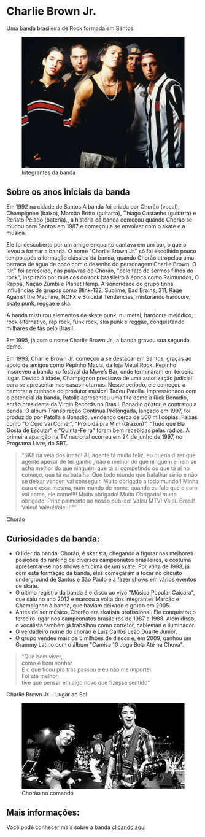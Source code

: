 <!DOCTYPE html>
<html lang="en">
<head>
    <meta charset="UTF-8">
    <meta http-equiv="X-UA-Compatible" content="IE=edge">
    <meta name="viewport" content="width=device-width, initial-scale=1.0">
    <title> Página de Tributo: Charlie Brown Jr.</title>
    <link rel="stylesheet" href="css/styles.css">
</head>
<body>
    <div class="container">
        <!-- Cabeçalho -->
         <div class="header">
            <h1 class="main-title">Charlie Brown Jr.</h1>
            <p class="main-paragraph">Uma banda brasileira de Rock formada em Santos</p>
         </div>
        <!-- Imagem de destaque -->
        <div class="featured-image">
            <figure>
                <img src="img/CBJr.jpeg" alt="A banda Charlie Brown Jr." />
                <figcaption>Integrantes da banda</figcaption>
            </figure>
        </div>
        <!-- Biografia -->
         <div class="biography-container">
            <h2>Sobre os anos iniciais da banda</h2>
            <p>
               Em 1992 na cidade de Santos
               <span class="bold">A banda foi criada por Chorão (vocal), Champignon (baixo), Marcão Britto (guitarra), Thiago Castanho (guitarra) e Renato Pelado (bateria)</span>., a história da banda começou quando Chorão se mudou para Santos em 1987 e começou a se envolver com o skate e a música. 
            </p>
            <p>
                Ele foi descoberto por um amigo enquanto cantava em um bar, o que o levou a formar a banda. O nome <span class="bold">"Charlie Brown Jr." só foi escolhido pouco tempo após a formação clássica da banda, quando Chorão atropelou uma barraca de água de coco com o desenho do personagem Charlie Brown</span>. O "Jr." foi acrescido, nas palavras de Chorão, "pelo fato de sermos filhos do rock", inspirado por músicos do rock brasileiro à época como Raimundos, O Rappa, Nação Zumbi e Planet Hemp. A sonoridade do grupo tinha influências de grupos como Blink-182, Sublime, Bad Brains, 311, Rage Against the Machine, NOFX e Suicidal Tendencies, misturando hardcore, skate punk, reggae e ska. 
            </p>
            <p>
                A banda misturou elementos de skate punk, nu metal, hardcore melódico, rock alternativo, rap rock, funk rock, ska punk e reggae, conquistando milhares de fãs pelo Brasil. 
            </p>
            <p>
                Em 1995, já com o nome <span class="bold">Charlie Brown Jr.</span>, a banda gravou sua segunda demo.
            </p>
              <p>
                Em 1993, Charlie Brown Jr. começou a se destacar em Santos, graças ao apoio de amigos como Pepinho Macia, da loja Metal Rock. Pepinho inscreveu a banda no festival da Move’s Bar, onde terminaram em terceiro lugar. Devido à idade, Champignon precisava de uma autorização judicial para se apresentar nas casas noturnas. Nesse período, ele começou a namorar a cunhada do produtor musical Tadeu Patolla. Impressionado com o potencial da banda, Patolla apresentou uma fita demo a Rick Bonadio, então presidente da Virgin Records no Brasil. Bonadio gostou e contratou a banda.
                O álbum Transpiração Contínua Prolongada, lançado em 1997, foi produzido por Patolla e Bonadio, vendendo cerca de 500 mil cópias. Faixas como "O Coro Vai Comê!", "Proibida pra Mim (Grazon)", "Tudo que Ela Gosta de Escutar" e "Quinta-Feira" foram bem recebidas pelas rádios. A primeira aparição na TV nacional ocorreu em 24 de junho de 1997, no Programa Livre, do SBT.  
            </p>
         </div>
        <!-- Container de citação -->
        <div class="quotes-container">
            <blockquote>
                "SK8 na veia dos irmão! Aí, agente tá muito feliz, eu queria dizer que agente apesar de ter ganho , não é melhor do que ninguém e nem se acha melhor do que ninguém que tá aí competindo ou que tá aí no começo, que tá na batalha. Que todo mundo que batalhar sério e não se deixar vencer, vai conseguir. Muito obrigado a todo mundo!! Minha cara é essa mesma, num mundo de nome, quando eu falo que o coro vai come, ele come!!!! Muito obrigado! Muito Obrigado! muito obrigado! Principalmente ao nosso público! Valeu MTV! Valeu Brasil! Valeu! Valeu!Valeu!!""
            </blockquote>
            <p>Chorão</p>
        </div>
        <!-- Curiosidades -->
        <div class="curiosities-container">
            <h2>Curiosidades da banda:</h2>
            <ul>
                <li>O líder da banda, Chorão, é skatista, chegando a figurar nas melhores posições do ranking de diversos campeonatos brasileiros, e costuma apresentar-se nos shows em cima de um skate. Por volta de 1993, já com esta formação da banda, eles começaram a tocar no circuito underground de Santos e São Paulo e a fazer shows em vários eventos de skate.</li>
                <li>O último registro da banda é o disco ao vivo "Música Popular Caiçara", que saiu no ano 2012 e marcou a volta dos integrantes Marcão e Champignon à banda, que haviam deixado o grupo em 2005.</li>
                <li>Antes de ser músico, Chorão era skatista profissional. Ele conquistou o terceiro lugar nos campeonatos brasileiros de 1987 e 1988. Além disso, o vocalista também já trabalhou como corretor, cableman e iluminador.</li>
                <li>O verdadeiro nome do chorão é <span class="bold">Luiz Carlos Leão Duarte Junior</span>.</li>
                <li>O grupo vendeu mais de 5 milhões de discos e, em 2009, ganhou um Grammy Latino com o álbum "Camisa 10 Joga Bola Até na Chuva".</li>
            </ul>
        </div>
        <!-- Segunda Citação -->
        <div class="quotes-container">
            <blockquote>
                "Que bom viver, <br /> 
                como é bom sonhar <br />
                E o que ficou pra trás passou e eu não me importei <br />
                Foi até melhor, <br />
                tive que pensar em algo novo que fizesse sentido"
            </blockquote>
            <p>Charlie Brown Jr. - Lugar ao Sol</p>
        </div>
        <!-- Segunda Imagem -->
         <div class="img-bold">
            <figure>
                <img src="img/CBJr Show.jpeg" alt="Charlie Brown Jr. em um show" />
                <figcaption> Chorão no comando </figcaption>
            </figure>
         </div>
        <!-- Mais informações -->
         <div class="moreinfo-container">
            <h2>Mais informações:</h2>
            <p>
                Você pode conhecer mais sobre a banda
                <a href="https://www.instagram.com/charliebrownjr/?hl=pt"
                    >clicando aqui</a
                >
            </p>
         </div>
    </div>
</body>
</html>
